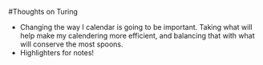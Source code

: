 #Thoughts on Turing
- Changing the way I calendar is going to be important. Taking what will help make my calendering more efficient, and balancing that with what will conserve the most spoons.
- Highlighters for notes!
